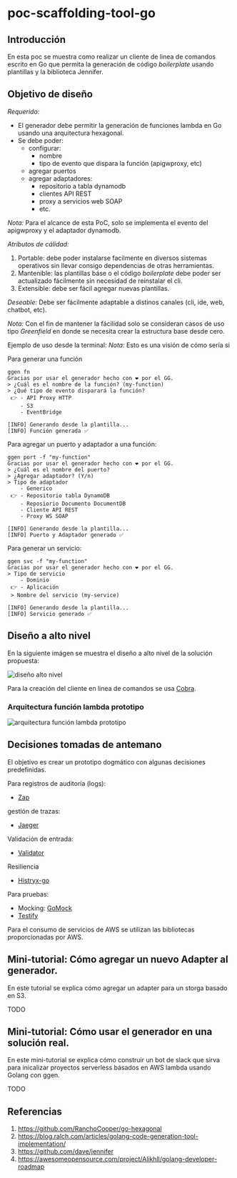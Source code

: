 # poc-scaffolding-tool-go

## Introducción

En esta poc se muestra como realizar un cliente de linea de comandos escrito en Go que permita la generación de código _boilerplate_ usando plantillas y la biblioteca Jennifer.

## Objetivo de diseño

*Requerido:*

- El generador debe permitir la generación de funciones lambda en Go usando una arquitectura hexagonal.
- Se debe poder:
    - configurar: 
        - nombre
        - tipo de evento que dispara la función (apigwproxy, etc)
    - agregar puertos
    - agregar adaptadores:
        - repositorio a tabla dynamodb
        - clientes API REST
        - proxy a servicios web SOAP
        - etc.

*Nota:* Para el alcance de esta PoC, solo se implementa el evento del apigwproxy y el adaptador dynamodb.


*Atributos de cálidad:* 

1. Portable: debe poder instalarse facilmente en diversos sistemas operativos sin llevar consigo dependencias de otras herramientas.
2. Mantenible: las plantillas báse o el código _boilerplate_ debe poder ser actualizado fácilmente sin necesidad de reinstalar el cli.
3. Extensible: debe ser fácil agregar nuevas plantillas.

*Deseable:*
Debe ser fácilmente adaptable a distinos canales (cli, ide, web, chatbot, etc).

*Nota:*
Con el fin de mantener la fácilidad solo se consideran casos de uso tipo _Greenfield_ en donde se necesita crear la estructura base desde cero.

Ejemplo de uso desde la terminal:
*Nota:* Esto es una visión de cómo sería si 

Para generar una función
```
ggen fn
Gracias por usar el generador hecho con ❤️ por el GG.
> ¿Cuál es el nombre de la función? (my-function)
> ¿Qué tipo de evento disparará la función?
 👉 - API Proxy HTTP
    - S3
    - EventBridge

[INFO] Generando desde la plantilla...
[INFO] Función generada ✅
```

Para agregar un puerto y adaptador a una función:
```
ggen port -f "my-function"
Gracias por usar el generador hecho con ❤️ por el GG.
> ¿Cuál es el nombre del puerto?
> ¿Agregar adaptador? (Y/n)
> Tipo de adaptador
    - Generico
 👉 - Repositorio tabla DynamoDB
    - Reposiorio Documento DocumentDB
    - Cliente API REST
    - Proxy WS SOAP

[INFO] Generando desde la plantilla...
[INFO] Puerto y Adaptador generado ✅
```

Para generar un servicio:
```
ggen svc -f "my-function"
Gracias por usar el generador hecho con ❤️ por el GG.
> Tipo de servicio
    - Dominio
 👉 - Aplicación
 > Nombre del servicio (my-service)

[INFO] Generando desde la plantilla...
[INFO] Servicio generado ✅
```

## Diseño a alto nivel

En la siguiente imágen se muestra el diseño a alto nivel de la solución propuesta:

![diseño alto nivel](./doc/assets/diagrama-diseno-alto-nivel.png)

Para la creación del cliente en linea de comandos se usa [Cobra](https://github.com/spf13/cobra).


### Arquitectura función lambda prototipo

![arquitectura función lambda prototipo](./doc/assets/diagrama-arquitectura-funcion-lambda-prototipo.png)

## Decisiones tomadas de antemano

El objetivo es crear un prototipo dogmático con algunas decisiones predefinidas.

Para registros de auditoría (logs):
- [Zap](https://github.com/uber-go/zap)

gestión de trazas:
- [Jaeger](https://github.com/open-telemetry/opentelemetry-go)

Validación de entrada:
- [Validator](https://github.com/go-playground/validator)

Resiliencia
- [Histryx-go](https://github.com/afex/hystrix-go)

Para pruebas:
- Mocking: [GoMock](https://github.com/golang/mock)
- [Testify]() 

Para el consumo de servicios de AWS se utilizan las bibliotecas proporcionadas por AWS.


## Mini-tutorial: Cómo agregar un nuevo Adapter al generador.
En este tutorial se explica cómo agregar un adapter para un storga basado en S3.

TODO

## Mini-tutorial: Cómo usar el generador en una solución real.
En este mini-tutorial se explica cómo construir un bot de slack que sirva para inicalizar proyectos serverless básados en AWS lambda usando Golang con ggen.

TODO

## Referencias

1. https://github.com/RanchoCooper/go-hexagonal
2. https://blog.ralch.com/articles/golang-code-generation-tool-implementation/
3. https://github.com/dave/jennifer
4. https://awesomeopensource.com/project/Alikhll/golang-developer-roadmap

